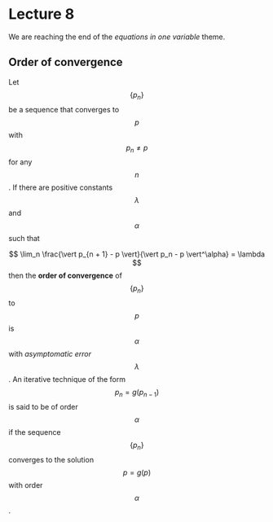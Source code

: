 # Lecture 8

We are reaching the end of the *equations in one variable* theme.

## Order of convergence

Let $$\{p_n\}$$ be a sequence that converges to $$p$$ with $$p_n \neq p$$ for any $$n$$. If there are positive constants $$\lambda$$ and $$\alpha$$ such that 


$$
\lim_n \frac{\vert p_{n + 1} - p \vert}{\vert p_n - p \vert^\alpha} = \lambda
$$
then the **order of convergence** of $$\{p_n\}$$ to $$p$$ is $$\alpha$$ with *asymptomatic error* $$\lambda$$. An iterative technique of the form $$p_n = g(p_{n - 1})$$ is said to be of order $$\alpha$$ if the sequence $$\{p_n\}$$ converges to the solution $$p = g(p)$$ with order $$\alpha$$.

